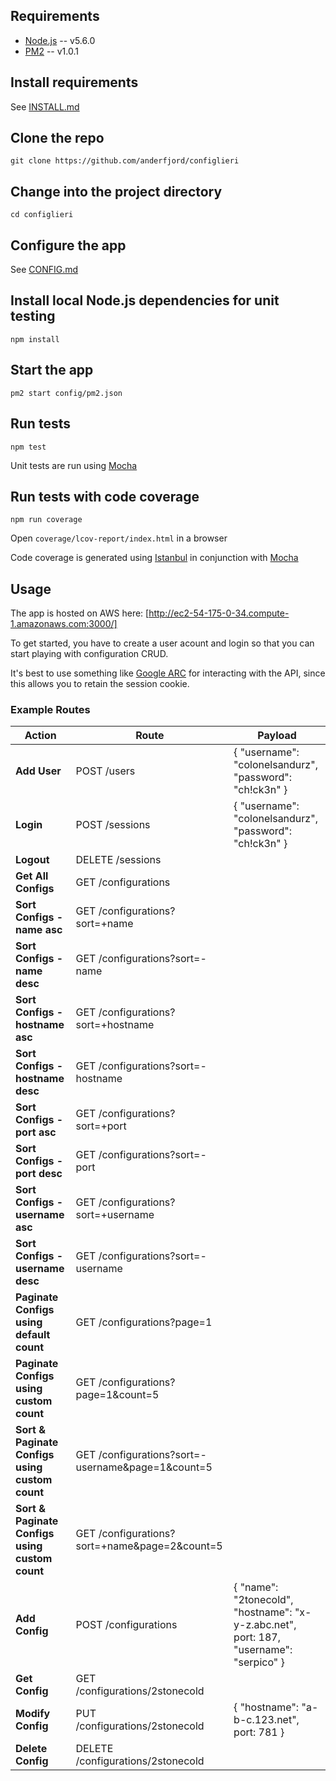 ## Requirements
* [Node.js](http://nodejs.org/) -- v5.6.0
* [PM2](http://pm2.keymetrics.io/) -- v1.0.1

## Install requirements
See [INSTALL.md](INSTALL.md)

## Clone the repo
`git clone https://github.com/anderfjord/configlieri`

## Change into the project directory
`cd configlieri`

## Configure the app
See [CONFIG.md](CONFIG.md)

## Install local Node.js dependencies for unit testing
`npm install`

## Start the app
`pm2 start config/pm2.json`

## Run tests
`npm test`

Unit tests are run using [Mocha](https://mochajs.org/)

## Run tests with code coverage
`npm run coverage`

Open `coverage/lcov-report/index.html` in a browser

Code coverage is generated using [Istanbul](https://www.npmjs.com/package/istanbul) in conjunction with [Mocha](https://mochajs.org/)


## Usage
The app is hosted on AWS here:
[http://ec2-54-175-0-34.compute-1.amazonaws.com:3000/]

To get started, you have to create a user acount and login so that you can start playing with configuration CRUD.

It's best to use something like [Google ARC](https://chrome.google.com/webstore/detail/advanced-rest-client/hgmloofddffdnphfgcellkdfbfbjeloo) for interacting with the API, since this allows you to retain the session cookie.

### Example Routes
Action | Route | Payload
--- | --- | ---
**Add User** | POST /users | { "username": "colonelsandurz", "password": "ch!ck3n" }
**Login** | POST /sessions | { "username": "colonelsandurz", "password": "ch!ck3n" }
**Logout** | DELETE /sessions | 
**Get All Configs** | GET /configurations | 
**Sort Configs - name asc** | GET /configurations?sort=+name | 
**Sort Configs - name desc** | GET /configurations?sort=-name | 
**Sort Configs - hostname asc** | GET /configurations?sort=+hostname | 
**Sort Configs - hostname desc** | GET /configurations?sort=-hostname | 
**Sort Configs - port asc** | GET /configurations?sort=+port | 
**Sort Configs - port desc** | GET /configurations?sort=-port | 
**Sort Configs - username asc** | GET /configurations?sort=+username | 
**Sort Configs - username desc** | GET /configurations?sort=-username | 
**Paginate Configs using default count** | GET /configurations?page=1 | 
**Paginate Configs using custom count** | GET /configurations?page=1&count=5 | 
**Sort & Paginate Configs using custom count** | GET /configurations?sort=-username&page=1&count=5 | 
**Sort & Paginate Configs using custom count** | GET /configurations?sort=+name&page=2&count=5 | 
**Add Config** | POST /configurations | { "name": "2tonecold", "hostname": "x-y-z.abc.net", port: 187, "username": "serpico" }
**Get Config** | GET /configurations/2stonecold | 
**Modify Config** | PUT /configurations/2stonecold | { "hostname": "a-b-c.123.net", port: 781 }
**Delete Config** | DELETE /configurations/2stonecold | 
